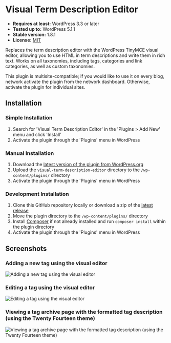 # Visual Term Description Editor

* __Requires at least:__ WordPress 3.3 or later
* __Tested up to:__ WordPress 5.1.1
* __Stable version:__ 1.8.1
* __License:__ [MIT](https://opensource.org/licenses/MIT)

Replaces the term description editor with the WordPress TinyMCE visual editor, allowing you to use HTML in term descriptions and write them in rich text. Works on all taxonomies, including tags, categories and link categories, as well as custom taxonomies.

This plugin is multisite-compatible; if you would like to use it on every blog, network activate the plugin from the network dashboard. Otherwise, activate the plugin for individual sites.

## Installation

### Simple Installation

1. Search for 'Visual Term Description Editor' in the 'Plugins > Add New' menu and click 'Install'
2. Activate the plugin through the 'Plugins' menu in WordPress

### Manual Installation

1. Download the [latest version of the plugin from WordPress.org](https://downloads.wordpress.org/plugin/visual-term-description-editor.zip)
2. Upload the `visual-term-description-editor` directory to the `/wp-content/plugins/` directory
3. Activate the plugin through the 'Plugins' menu in WordPress


### Development Installation

1. Clone this GitHub repository locally or download a zip of the [latest release](https://github.com/sheabunge/visual-term-description-editor/releases)
2. Move the plugin directory to the `/wp-content/plugins/` directory
3. Install [Composer](https://getcomposer.org/) if not already installed and run `composer install` within the plugin directory
2. Activate the plugin through the 'Plugins' menu in WordPress

## Screenshots

### Adding a new tag using the visual editor
![Adding a new tag using the visual editor](screenshot-1.png)

### Editing a tag using the visual editor
![Editing a tag using the visual editor](screenshot-2.png)

### Viewing a tag archive page with the formatted tag description (using the Twenty Fourteen theme)
![Viewing a tag archive page with the formatted tag description (using the Twenty Fourteen theme)](screenshot-3.png)
